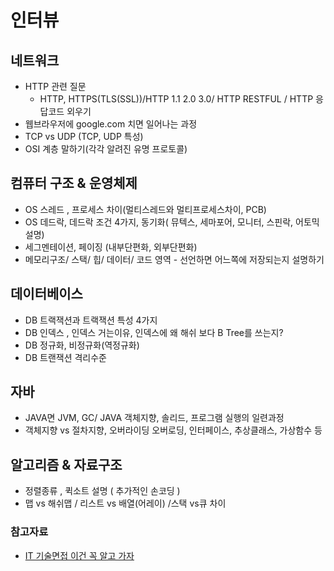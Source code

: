# 인터뷰

## 네트워크

- HTTP 관련 질문
  - HTTP, HTTPS(TLS(SSL))/HTTP 1.1 2.0 3.0/ HTTP RESTFUL / HTTP 응답코드 외우기
- 웹브라우저에 google.com 치면 일어나는 과정
- TCP vs UDP (TCP, UDP 특성)
- OSI 계층 말하기(각각 알려진 유명 프로토콜)

## 컴퓨터 구조 & 운영체제

- OS 스레드 , 프로세스 차이(멀티스레드와 멀티프로세스차이, PCB)
- OS 데드락, 데드락 조건 4가지, 동기화( 뮤텍스, 세마포어, 모니터, 스핀락, 어토믹 설명)
- 세그멘테이션, 페이징 (내부단편화, 외부단편화)
- 메모리구조/ 스택/ 힙/ 데이터/ 코드 영역 - 선언하면 어느쪽에 저장되는지 설명하기

## 데이터베이스

- DB 트랙잭션과 트랙잭션 특성 4가지
- DB 인덱스 , 인덱스 거는이유, 인덱스에 왜 해쉬 보다 B Tree를 쓰는지?
- DB 정규화, 비정규화(역정규화)
- DB 트랜잭션 격리수준

## 자바

- JAVA면 JVM, GC/ JAVA 객체지향, 솔리드, 프로그램 실행의 일련과정 
- 객체지향 vs 절차지향, 오버라이딩 오버로딩, 인터페이스, 추상클래스, 가상함수 등

## 알고리즘 & 자료구조

- 정렬종류 , 퀵소트 설명 ( 추가적인 손코딩 ) 
- 맵 vs 해쉬맵 / 리스트 vs 배열(어레이) /스택 vs큐 차이

### 참고자료

- [IT 기술면접 이건 꼭 알고 가자](https://garden1500.tistory.com/11)
